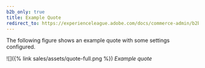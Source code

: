 ```yaml
---
b2b_only: true
title: Example Quote
redirect_to: https://experienceleague.adobe.com/docs/commerce-admin/b2b/quotes/quotes.html#example-quote
---
```


The following figure shows an example quote with some settings configured.

![]({% link sales/assets/quote-full.png %})
_Example quote_

